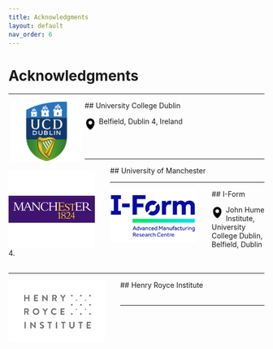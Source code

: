 ```yaml
---
title: Acknowledgments
layout: default
nav_order: 6
---
```



# Acknowledgments

---
<img align="left" width="140" style="padding-right:5px;padding-left:5px" src="images/UCD.png"/>
## University College Dublin

<img align="left"  width="22" style="padding-right:6px;padding-top:3px" src="svgs/adress.svg"> Belfield, Dublin 4, Ireland<br> 
<br>
<br>
<br>


---
<img align="left" width="170" style="padding-right:30px;padding-top:8px;" src="images/UoM.png"/>
## University of Manchester

<br> 

---
<img align="left" width="170" style="padding-right:30px" src="images/iform.png"/>
## I-Form

<img align="left"  width="22" style="padding-right:6px;padding-top:3px" src="svgs/adress.svg">  John Hume Institute, University College Dublin, Belfield, Dublin 4.<br> 
<br> 

---
<img align="left" width="190" style="padding-right:30px" src="images/hrinstitute.png"/>
## Henry Royce Institute

<br> 
<br> 

---
<br>
<br>